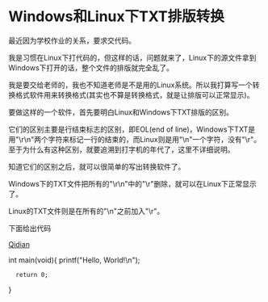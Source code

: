# Windows和Linux下TXT排版转换

最近因为学校作业的关系，要求交代码。

我是习惯在Linux下打代码的，但这样的话，问题就来了，Linux下的源文件拿到Windows下打开的话，整个文件的排版就完全乱了。

我是要交给老师的，我也不知道老师是不是用的Linux系统。所以我打算写一个转换格式软件用来转换格式(其实也不算是转换格式，就是让排版可以正常显示)。

要做这样的一个软件，首先要明白Linux和Windows下TXT排版的区别。

它们的区别主要是行结束标志的区别，即EOL(end of line)，Windows下TXT是用"\r\n"两个字符来标记一行的结束的，而Linux则是用"\n"一个字符，没有"\r"。至于为什么有这种区别，就要追溯到打字机的年代了，这里不详细说明。

知道它们的区别之后，就可以很简单的写出转换软件了。

Windows下的TXT文件把所有的"\r\n"中的"\r"删除，就可以在Linux下正常显示了。

Linux的TXT文件则是在所有的"\n"之前加入"\r"。

下面给出代码

[Qidian](http://www.qidian.com)

  int main(void){
      printf("Hello, World!\n");
      
      return 0;
  }
